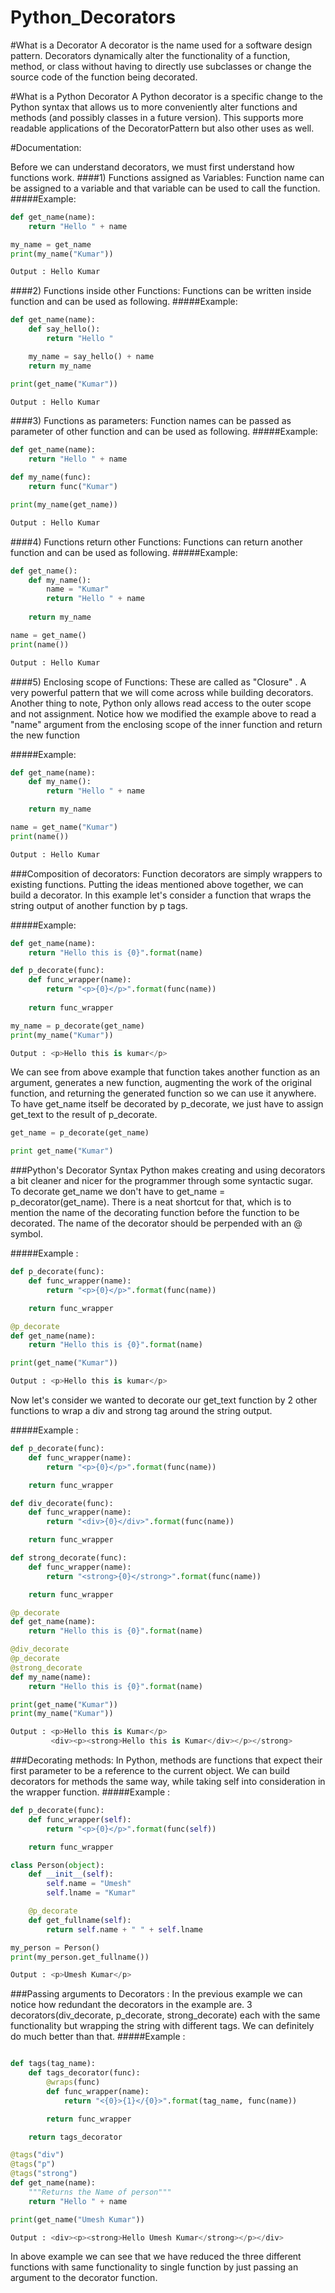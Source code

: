 # Python_Decorators



#What is a Decorator
A decorator is the name used for a software design pattern. 
Decorators dynamically alter the functionality of a function, method, or 
class without having to directly use subclasses or change the source code of the function being decorated.

#What is a Python Decorator
A Python decorator is a specific change to the Python syntax that allows us to more conveniently alter functions 
and methods (and possibly classes in a future version). 
This supports more readable applications of the DecoratorPattern but also other uses as well.


#Documentation:

Before we can understand decorators, we must first understand how functions work. 
####1) Functions assigned as Variables:
Function name can be assigned to a variable and that variable can be used to call the function.
#####Example:
```python
def get_name(name):
    return "Hello " + name

my_name = get_name
print(my_name("Kumar"))
```
```python
Output : Hello Kumar
```
####2) Functions inside other Functions:
Functions can be written inside function and can be used as following.
#####Example:

```python
def get_name(name):
    def say_hello():
        return "Hello "

    my_name = say_hello() + name
    return my_name

print(get_name("Kumar"))
```
```python
Output : Hello Kumar
```
####3) Functions as parameters:
Function names can be passed as parameter of other function and can be used as following.
#####Example:
```python
def get_name(name):
    return "Hello " + name

def my_name(func):
    return func("Kumar")

print(my_name(get_name))

```
```python
Output : Hello Kumar
```
####4) Functions return other Functions:
Functions can return another function and can be used as following.
#####Example:
```python
def get_name():
    def my_name():
        name = "Kumar"
        return "Hello " + name
        
    return my_name

name = get_name()
print(name())
```
```python
Output : Hello Kumar
```
####5) Enclosing scope of Functions:
These are called as "Closure" . A very powerful pattern that we will come across while building decorators. 
Another thing to note, Python only allows read access to the outer scope and not assignment. 
Notice how we modified the example above to read a "name" argument from the enclosing scope of the inner function 
and return the new function

#####Example:
```python
def get_name(name):
    def my_name():
        return "Hello " + name

    return my_name

name = get_name("Kumar")
print(name())
```
```python
Output : Hello Kumar
```
###Composition of decorators:
Function decorators are simply wrappers to existing functions. 
Putting the ideas mentioned above together, we can build a decorator. 
In this example let's consider a function that wraps the string output of another function by p tags.

#####Example:
```python
def get_name(name):
    return "Hello this is {0}".format(name)

def p_decorate(func):
    def func_wrapper(name):
        return "<p>{0}</p>".format(func(name))
        
    return func_wrapper

my_name = p_decorate(get_name)
print(my_name("Kumar"))
```
```python
Output : <p>Hello this is kumar</p>
```
We can see from above example that function takes another function as an argument, generates a new function, 
augmenting the work of the original function, and returning the generated function so we can use it anywhere. 
To have get_name itself be decorated by p_decorate, we just have to assign get_text to the result of p_decorate.

```python
get_name = p_decorate(get_name)

print get_name("Kumar")
```

###Python's Decorator Syntax
Python makes creating and using decorators a bit cleaner and nicer for the programmer 
through some syntactic sugar. To decorate get_name we don't have to get_name = p_decorator(get_name).
There is a neat shortcut for that, which is to mention the name of the decorating function 
before the function to be decorated. The name of the decorator should be perpended with an @ symbol.

#####Example :
```python
def p_decorate(func):
    def func_wrapper(name):
        return "<p>{0}</p>".format(func(name))

    return func_wrapper

@p_decorate
def get_name(name):
    return "Hello this is {0}".format(name)

print(get_name("Kumar"))
```
```python
Output : <p>Hello this is kumar</p>
```

Now let's consider we wanted to decorate our get_text function by 2 other functions 
to wrap a div and strong tag around the string output.

#####Example :
```python
def p_decorate(func):
    def func_wrapper(name):
        return "<p>{0}</p>".format(func(name))

    return func_wrapper

def div_decorate(func):
    def func_wrapper(name):
        return "<div>{0}</div>".format(func(name))

    return func_wrapper

def strong_decorate(func):
    def func_wrapper(name):
        return "<strong>{0}</strong>".format(func(name))

    return func_wrapper

@p_decorate
def get_name(name):
    return "Hello this is {0}".format(name)

@div_decorate
@p_decorate
@strong_decorate
def my_name(name):
    return "Hello this is {0}".format(name)

print(get_name("Kumar"))
print(my_name("Kumar"))
```
```python
Output : <p>Hello this is Kumar</p>
         <div><p><strong>Hello this is Kumar</div></p></strong>
```
###Decorating methods:
In Python, methods are functions that expect their first parameter to be a reference to the current object. 
We can build decorators for methods the same way, while taking self into consideration in the wrapper function.
#####Example :
```python
def p_decorate(func):
    def func_wrapper(self):
        return "<p>{0}</p>".format(func(self))

    return func_wrapper

class Person(object):
    def __init__(self):
        self.name = "Umesh"
        self.lname = "Kumar"

    @p_decorate
    def get_fullname(self):
        return self.name + " " + self.lname

my_person = Person()
print(my_person.get_fullname())
```
```python
Output : <p>Umesh Kumar</p>
```
###Passing arguments to Decorators :
In the previous example we can notice how redundant the decorators in the example are. 
3 decorators(div_decorate, p_decorate, strong_decorate) each with the same functionality 
but wrapping the string with different tags. We can definitely do much better than that. 
#####Example :

```python

def tags(tag_name):
    def tags_decorator(func):
        @wraps(func)
        def func_wrapper(name):
            return "<{0}>{1}</{0}>".format(tag_name, func(name))

        return func_wrapper

    return tags_decorator

@tags("div")
@tags("p")
@tags("strong")
def get_name(name):
    """Returns the Name of person"""
    return "Hello " + name

print(get_name("Umesh Kumar"))
```
```python
Output : <div><p><strong>Hello Umesh Kumar</strong></p></div>
```

In above example we can see that we have reduced the three different functions with same functionality to single function 
by just passing an argument to the decorator function. 
